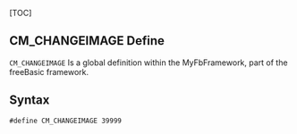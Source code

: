 [TOC]
## CM_CHANGEIMAGE Define

`CM_CHANGEIMAGE` Is a global definition within the MyFbFramework, part of the freeBasic framework.
## Syntax

```freeBasic
#define CM_CHANGEIMAGE 39999
```


